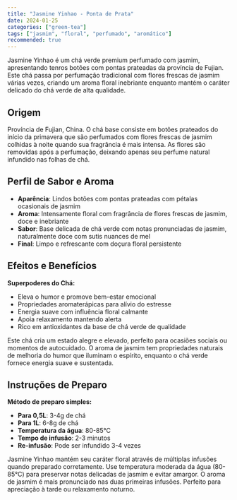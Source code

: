 ```yaml
---
title: "Jasmine Yinhao - Ponta de Prata"
date: 2024-01-25
categories: ["green-tea"]
tags: ["jasmim", "floral", "perfumado", "aromático"]
recommended: true
---
```

Jasmine Yinhao é um chá verde premium perfumado com jasmim, apresentando tenros botões com pontas prateadas da província de Fujian. Este chá passa por perfumação tradicional com flores frescas de jasmim várias vezes, criando um aroma floral inebriante enquanto mantém o caráter delicado do chá verde de alta qualidade.

## Origem

Província de Fujian, China. O chá base consiste em botões prateados do início da primavera que são perfumados com flores frescas de jasmim colhidas à noite quando sua fragrância é mais intensa. As flores são removidas após a perfumação, deixando apenas seu perfume natural infundido nas folhas de chá.

## Perfil de Sabor e Aroma

- **Aparência**: Lindos botões com pontas prateadas com pétalas ocasionais de jasmim
- **Aroma**: Intensamente floral com fragrância de flores frescas de jasmim, doce e inebriante
- **Sabor**: Base delicada de chá verde com notas pronunciadas de jasmim, naturalmente doce com sutis nuances de mel
- **Final**: Limpo e refrescante com doçura floral persistente

## Efeitos e Benefícios

**Superpoderes do Chá:**
- Eleva o humor e promove bem-estar emocional
- Propriedades aromaterápicas para alívio do estresse
- Energia suave com influência floral calmante
- Apoia relaxamento mantendo alerta
- Rico em antioxidantes da base de chá verde de qualidade

Este chá cria um estado alegre e elevado, perfeito para ocasiões sociais ou momentos de autocuidado. O aroma de jasmim tem propriedades naturais de melhoria do humor que iluminam o espírito, enquanto o chá verde fornece energia suave e sustentada.

## Instruções de Preparo

**Método de preparo simples:**
- **Para 0,5L**: 3-4g de chá
- **Para 1L**: 6-8g de chá
- **Temperatura da água**: 80-85°C
- **Tempo de infusão**: 2-3 minutos
- **Re-infusão**: Pode ser infundido 3-4 vezes

Jasmine Yinhao mantém seu caráter floral através de múltiplas infusões quando preparado corretamente. Use temperatura moderada da água (80-85°C) para preservar notas delicadas de jasmim e evitar amargor. O aroma de jasmim é mais pronunciado nas duas primeiras infusões. Perfeito para apreciação à tarde ou relaxamento noturno.
